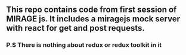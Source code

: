 ## This repo contains code from first session of MIRAGE js. It includes a miragejs mock server with react for get and post requests.
### P.S There is nothing about redux or redux toolkit in it

